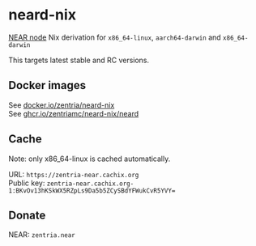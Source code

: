 # neard-nix

[NEAR node](https://github.com/near/nearcore) Nix derivation for `x86_64-linux`, `aarch64-darwin` and `x86_64-darwin`

This targets latest stable and RC versions.

## Docker images

See [docker.io/zentria/neard-nix](https://hub.docker.com/r/zentria/neard-nix/tags)  
See [ghcr.io/zentriamc/neard-nix/neard](https://github.com/ZentriaMC/neard-nix/pkgs/container/neard-nix%2Fneard)

## Cache

Note: only x86\_64-linux is cached automatically.

URL: `https://zentria-near.cachix.org`  
Public key: `zentria-near.cachix.org-1:BKvOv13hKSkWX5RZpLs9Da5b5ZCySBdYFWukCvR5YVY=`

## Donate

NEAR: `zentria.near`
